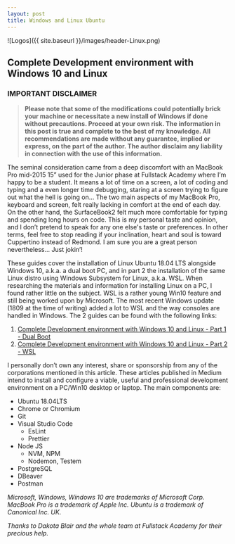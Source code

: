 ```yaml
---
layout: post
title: Windows and Linux Ubuntu
---
```


![Logos]({{ site.baseurl }}/images/header-Linux.png)



## Complete Development environment with Windows 10 and Linux


### IMPORTANT DISCLAIMER
> **Please note that some of the modifications could potentially brick your machine or necessitate a new install of Windows if done without precautions. Proceed at your own risk. The information in this post is true and complete to the best of my knowledge. All recommendations are made without any guarantee, implied or express, on the part of the author. The author disclaim any liability in connection with the use of this information.**

The seminal consideration came from a deep discomfort with an MacBook Pro mid-2015 15” used for the Junior phase at Fullstack Academy where I’m happy to be a student. It means a lot of time on a screen, a lot of coding and typing and a even longer time debugging, staring at a screen trying to figure out what the hell is going on... The two main aspects of my MacBook Pro, keyboard and screen, felt really lacking in comfort at the end of each day. On the other hand, the SurfaceBook2 felt much more comfortable for typing and spending long hours on code. This is my personal taste and opinion, and I don’t pretend to speak for any one else's taste or preferences. In other terms, feel free to stop reading if your inclination, heart and soul is toward Cuppertino instead of Redmond. I am sure you are a great person nevertheless… Just jokin’!

These guides cover the installation of Linux Ubuntu 18.04 LTS alongside Windows 10, a.k.a. a dual boot PC, and in part 2 the installation of the same Linux distro using Windows Subsystem for Linux, a.k.a. WSL. When researching the materials and information for installing Linux on a PC, I found rather little on the subject. WSL is a rather young Win10 feature and still being worked upon by Microsoft. The most recent Windows update (1809 at the time of writing) added a lot to WSL and the way consoles are handled in Windows. The 2 guides can be found with the following links:

1. [Complete Development environment with Windows 10 and Linux - Part 1 - Dual Boot](https://medium.com/@pb5191/complete-development-environment-with-windows-10-and-linux-part-1-5691f798ae32)
2. [Complete Development environment with Windows 10 and Linux - Part 2 - WSL](https://medium.com/@pb5191/complete-development-environment-with-windows-10-and-linux-part-2-306629ac0a9d)


I personally don’t own any interest, share or sponsorship from any of the corporations mentioned in this article. These articles published in Medium intend to install and configure a viable, useful and professional development environment on a PC/Win10 desktop or laptop. The main components are:
* Ubuntu 18.04LTS
* Chrome or Chromium
* Git
* Visual Studio Code
  * EsLint
  * Prettier
* Node JS
  * NVM, NPM
  * Nodemon, Testem
* PostgreSQL
* DBeaver
* Postman

_Microsoft, Windows, Windows 10 are trademarks of Microsoft Corp. MacBook Pro is a trademark of Apple Inc. Ubuntu is a trademark of Canonical Inc. UK._

_Thanks to Dakota Blair and the whole team at Fullstack Academy for their precious help._

